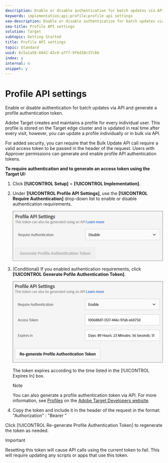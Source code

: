 ```yaml
---
description: Enable or disable authentication for batch updates via API and generate a profile authentication token.
keywords: implementation;api;profile;profile api settings
seo-description: Enable or disable authentication for batch updates via API and generate a profile authentication token.
seo-title: Profile API settings
solution: Target
subtopic: Getting Started
title: Profile API settings
topic: Standard
uuid: 6c5a1a58-6842-42c9-a7f7-9f6d10c37c66
index: y
internal: n
snippet: y
---
```


# Profile API settings

Enable or disable authentication for batch updates via API and generate a profile authentication token.

Adobe Target creates and maintains a profile for every individual user. This profile is stored on the Target edge cluster and is updated in real time after every visit, however, you can update a profile individually or in bulk via API.

For added security, you can require that the Bulk Update API call require a valid access token to be passed in the header of the request. Users with Approver permissions can generate and enable profile API authentication tokens.

**To require authentication and to generate an access token using the Target UI:**

1. Click **[!UICONTROL Setup]** > **[!UICONTROL Implementation]**. 
1. Under **[!UICONTROL Profile API Settings]**, use the **[!UICONTROL Require Authentication]** drop-down list to enable or disable authentication requirements.

   ![](assets/profile_api_settings.png)

1. (Conditional) If you enabled authentication requirements, click **[!UICONTROL Generate Pofile Authentication Token]**.

   ![](assets/profile_api_settings_2.png)

   The token expires according to the time listed in the [!UICONTROL Expires In] box.

   >[!NOTE]
   >
   >You can also generate a profile authentication token via API. For more information, see [Profiles](http://developers.adobetarget.com/api/#profiles) on the [Adobe Target Developers website](http://developers.adobetarget.com/).

1. Copy the token and include it in the header of the request in the format: "Authorization" : "Bearer "

Click [!UICONTROL Re-generate Profile Authentication Token] to regenerate the token as needed.

>[!IMPORTANT]
>
>Resetting this token will cause API calls using the current token to fail. This will require updating any scripts or apps that use this token.

